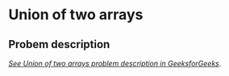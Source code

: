 Union of two arrays
=======================================================

Probem description
--------------------

  *[See Union of two arrays problem description in GeeksforGeeks](https://practice.geeksforgeeks.org/problems/union-of-two-arrays3538/1?utm_source=geeksforgeeks&utm_medium=article_practice_tab&utm_campaign=article_practice_tab)*.


